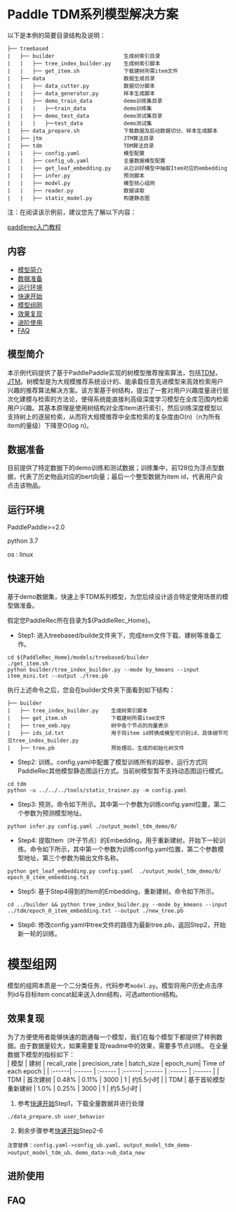 # Paddle TDM系列模型解决方案

以下是本例的简要目录结构及说明：
```
├── treebased
|   ├── builder                      生成树索引目录
|   |   ├── tree_index_builder.py    生成树索引脚本
|   |   ├── get_item.sh              下载建树所需item文件
|   ├── data                         数据生成目录
|   |   ├── data_cutter.py           数据切分脚本
|   |   ├── data_generator.py        样本生成脚本
|   |   ├── demo_train_data          demo训练集目录
|   |   |   ├──train_data            demo训练集
|   |   ├── demo_test_data           demo测试集目录
|   |   |   ├──test_data             demo测试集
|   ├── data_prepare.sh              下载数据及启动数据切分、样本生成脚本
|   ├── jtm                          JTM算法目录
|   ├── tdm                          TDM算法目录
|   |   ├── config.yaml              模型配置
|   |   ├── config_ub.yaml           全量数据模型配置
|   |   ├── get_leaf_embedding.py    从已训好模型中抽取Item对应的embedding
|   |   ├── infer.py                 预测脚本
|   |   ├── model.py                 模型核心组网
|   |   ├── reader.py                数据读取
|   |   ├── static_model.py          构建静态图
```

注：在阅读该示例前，建议您先了解以下内容：

[paddlerec入门教程](https://github.com/PaddlePaddle/PaddleRec/blob/master/README.md)

## 内容

- [模型简介](#模型简介)
- [数据准备](#数据准备)
- [运行环境](#运行环境)
- [快速开始](#快速开始)
- [模型组网](#模型组网)
- [效果复现](#效果复现)
- [进阶使用](#进阶使用)
- [FAQ](#FAQ)

## 模型简介

本示例代码提供了基于PaddlePaddle实现的树模型推荐搜索算法，包括[TDM](https://arxiv.org/pdf/1801.02294.pdf)，[JTM](https://arxiv.org/pdf/1902.07565.pdf)。树模型是为大规模推荐系统设计的、能承载任意先进模型来高效检索用户兴趣的推荐算法解决方案。该方案基于树结构，提出了一套对用户兴趣度量进行层次化建模与检索的方法论，使得系统能直接利高级深度学习模型在全库范围内检索用户兴趣。其基本原理是使用树结构对全库item进行索引，然后训练深度模型以支持树上的逐层检索，从而将大规模推荐中全库检索的复杂度由O(n)（n为所有item的量级）下降至O(log n)。

## 数据准备

目前提供了特定数据下的demo训练和测试数据；训练集中，前128位为浮点型数据，代表了历史物品对应的bert向量；最后一个整型数据为item id，代表用户会点击该物品。

## 运行环境

PaddlePaddle>=2.0

python 3.7

os : linux

## 快速开始

基于demo数据集，快速上手TDM系列模型，为您后续设计适合特定使用场景的模型做准备。

假定您PaddleRec所在目录为${PaddleRec_Home}。

- Step1: 进入treebased/builde文件夹下，完成item文件下载、建树等准备工作。

```shell
cd ${PaddleRec_Home}/models/treebased/builder
./get_item.sh
python builder/tree_index_builder.py --mode by_kmeans --input item_mini.txt --output ./tree.pb
```
执行上述命令之后，您会在builder文件夹下面看到如下结构：

```
├── builder
|   ├── tree_index_builder.py    生成树索引脚本
|   ├── get_item.sh              下载建树所需item文件
|   ├── tree_emb.npy             树中各个节点的向量表示 
|   ├── ids_id.txt               用于将item id转换成模型可识别id，具体细节可见tree_index_builder.py
|   ├── tree.pb                  预处理后，生成的初始化树文件
```

- Step2: 训练。config.yaml中配置了模型训练所有的超参，运行方式同PaddleRec其他模型静态图运行方式。当前树模型暂不支持动态图运行模式。

```shell
cd tdm
python -u ../../../tools/static_trainer.py -m config.yaml 
```

- Step3: 预测，命令如下所示。其中第一个参数为训练config.yaml位置，第二个参数为预测模型地址。

```
python infer.py config.yaml ./output_model_tdm_demo/0/
```

- Step4: 提取Item（叶子节点）的Embedding，用于重新建树，开始下一轮训练。命令如下所示，其中第一个参数为训练config.yaml位置，第二个参数模型地址，第三个参数为输出文件名称。

```
python get_leaf_embedding.py config.yaml  ./output_model_tdm_demo/0/ epoch_0_item_embedding.txt
```

- Step5: 基于Step4得到的Item的Embedding，重新建树。命令如下所示。

```
cd ../builder && python tree_index_builder.py --mode by_kmeans --input ../tdm/epoch_0_item_embedding.txt --output ./new_tree.pb
```

- Step6: 修改config.yaml中tree文件的路径为最新tree.pb，返回Step2，开始新一轮的训练。

# 模型组网
模型的组网本质是一个二分类任务，代码参考`model.py`。模型将用户历史点击序列id与目标item concat起来送入dnn结构，可选attention结构。

## 效果复现
为了方便使用者能够快速的跑通每一个模型，我们在每个模型下都提供了样例数据。由于数据量较大，如果需要复现readme中的效果，需要多节点训练。
在全量数据下模型的指标如下：  
| 模型 | 建树 | recall_rate | precision_rate | batch_size | epoch_num| Time of each epoch |
| :------| :------ | :------ | :------| :------ | :------ | :------ | 
| TDM | 首次建树 | 0.48% | 0.11% | 3000 | 1 | 约5.5小时 |
| TDM | 基于首轮模型重新建树 | 1.0% | 0.25% | 3000 | 1 | 约5.5小时 |

1. 参考[快速开始](#快速开始)Step1，下载全量数据并进行处理
```
./data_prepare.sh user_behavior
```
2. 剩余步骤参考[快速开始](#快速开始)Step2-6
```
注意替换：config.yaml->config_ub.yaml、output_model_tdm_demo->output_model_tdm_ub、demo_data->ub_data_new
```
## 进阶使用
  
## FAQ
